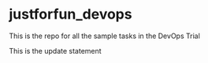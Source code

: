 # justforfun_devops
This is the repo for all the sample tasks in the DevOps Trial 

This is the update statement